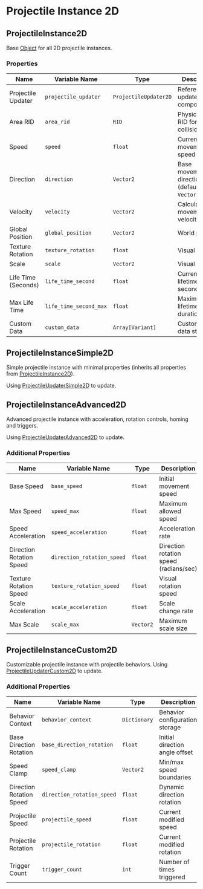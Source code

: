 # Projectile Instance 2D

## ProjectileInstance2D

Base [Object](https://docs.godotengine.org/en/stable/classes/class_object.html) for all 2D projectile instances.

### Properties
| Name | Variable Name | Type | Description |
|------|---------------|------|-------------|
| Projectile Updater | `projectile_updater` | `ProjectileUpdater2D` | Reference to updater component |
| Area RID | `area_rid` | `RID` | Physics server RID for collision area |
| Speed | `speed` | `float` | Current movement speed |
| Direction | `direction` | `Vector2` | Base movement direction (default: `Vector2.RIGHT`) |
| Velocity | `velocity` | `Vector2` | Calculated movement velocity |
| Global Position | `global_position` | `Vector2` | World position |
| Texture Rotation | `texture_rotation` | `float` | Visual rotation |
| Scale | `scale` | `Vector2` | Visual scale |
| Life Time (Seconds) | `life_time_second` | `float` | Current lifetime in seconds |
| Max Life Time | `life_time_second_max` | `float` | Maximum lifetime duration |
| Custom Data | `custom_data` | `Array[Variant]` | Custom user data storage |

## ProjectileInstanceSimple2D

Simple projectile instance with minimal properties (inherits all properties from [ProjectileInstance2D](#ProjectileInstance2D)).

Using [ProjectileUpdaterSimple2D](/manual/projectile_updater.md#ProjectileUpdaterSimple2D) to update. 


## ProjectileInstanceAdvanced2D

Advanced projectile instance with acceleration, rotation controls, homing and triggers. 

Using [ProjectileUpdaterAdvanced2D](/manual/projectile_updater.md#ProjectileUpdaterAdvanced2D) to update.

### Additional Properties
| Name | Variable Name | Type | Description |
|------|---------------|------|-------------|
| Base Speed | `base_speed` | `float` | Initial movement speed |
| Max Speed | `speed_max` | `float` | Maximum allowed speed |
| Speed Acceleration | `speed_acceleration` | `float` | Acceleration rate |
| Direction Rotation Speed | `direction_rotation_speed` | `float` | Direction rotation speed (radians/sec) |
| Texture Rotation Speed | `texture_rotation_speed` | `float` | Visual rotation speed |
| Scale Acceleration | `scale_acceleration` | `float` | Scale change rate |
| Max Scale | `scale_max` | `Vector2` | Maximum scale size |

## ProjectileInstanceCustom2D

Customizable projectile instance with projectile behaviors.
Using [ProjectileUpdaterCustom2D](/manual/projectile_updater.md#ProjectileUpdaterCustom2D) to update.


### Additional Properties
| Name | Variable Name | Type | Description |
|------|---------------|------|-------------|
| Behavior Context | `behavior_context` | `Dictionary` | Behavior configuration storage |
| Base Direction Rotation | `base_direction_rotation` | `float` | Initial direction angle offset |
| Speed Clamp | `speed_clamp` | `Vector2` | Min/max speed boundaries |
| Direction Rotation Speed | `direction_rotation_speed` | `float` | Dynamic direction rotation |
| Projectile Speed | `projectile_speed` | `float` | Current modified speed |
| Projectile Rotation | `projectile_rotation` | `float` | Current modified rotation |
| Trigger Count | `trigger_count` | `int` | Number of times triggered |
